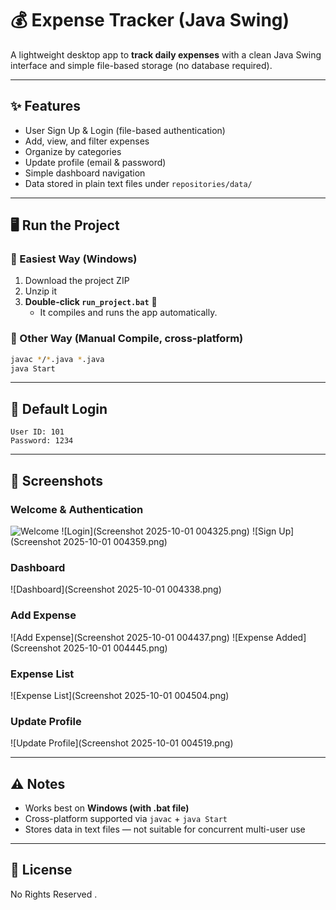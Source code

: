 # 💰 Expense Tracker (Java Swing)

A lightweight desktop app to **track daily expenses** with a clean Java Swing interface and simple file-based storage (no database required).

---

## ✨ Features
- User Sign Up & Login (file-based authentication)
- Add, view, and filter expenses
- Organize by categories
- Update profile (email & password)
- Simple dashboard navigation
- Data stored in plain text files under `repositories/data/`

---

## 🖥️ Run the Project

### 🔹 Easiest Way (Windows)
1. Download the project ZIP  
2. Unzip it  
3. **Double-click `run_project.bat`** 🚀  
   - It compiles and runs the app automatically.

### 🔹 Other Way (Manual Compile, cross-platform)
```bash
javac */*.java *.java
java Start
````

---

## 🔐 Default Login

```
User ID: 101
Password: 1234
```

---

## 📸 Screenshots

### Welcome & Authentication

![Welcome](Signin-Signup.png)
![Login](Screenshot 2025-10-01 004325.png)
![Sign Up](Screenshot 2025-10-01 004359.png)

### Dashboard

![Dashboard](Screenshot 2025-10-01 004338.png)

### Add Expense

![Add Expense](Screenshot 2025-10-01 004437.png)
![Expense Added](Screenshot 2025-10-01 004445.png)

### Expense List

![Expense List](Screenshot 2025-10-01 004504.png)

### Update Profile

![Update Profile](Screenshot 2025-10-01 004519.png)

---

## ⚠️ Notes

* Works best on **Windows (with .bat file)**
* Cross-platform supported via `javac` + `java Start`
* Stores data in text files — not suitable for concurrent multi-user use

---

## 📄 License

No Rights Reserved .

```
